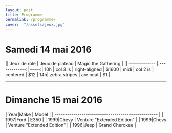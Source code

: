 ```yaml
---
layout: post
title: Programme
permalink: /programme/
cover:  "/assets/jeux.jpg"
---
```


# Samedi 14 mai 2016

|| Jeux de rôle        | Jeux de plateau           | Magic the Gathering  |
|| ------------- |:-------------:| -----:|
10h | col 3 is      | right-aligned | $1600 |
midi | col 2 is      | centered      |   $12 |
14h| zebra stripes | are neat      |    $1 |

___

# Dimanche 15 mai 2016

|    Year|Make     |    Model                        |
| -------------------------------------------------- |
|    1997|Ford     |    E350                         |
|    1999|Chevy    |    Venture "Extended Edition"   |
|    1999|Chevy    |    Venture "Extended Edition"   |
|    1996|Jeep     |    Grand Cherokee               |